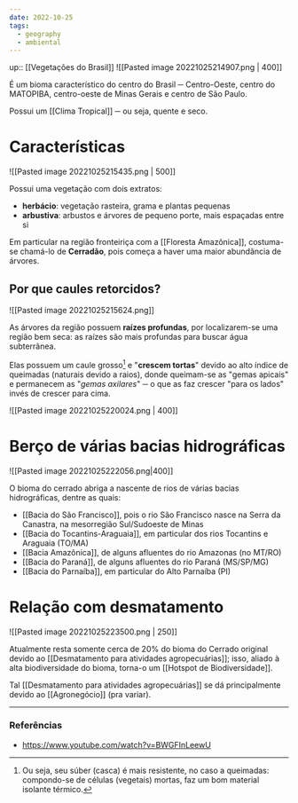 ```yaml
---
date: 2022-10-25
tags:
  - geography
  - ambiental
---
```

up:: [[Vegetações do Brasil]]
![[Pasted image 20221025214907.png | 400]]

É um bioma característico do centro do Brasil ─ Centro-Oeste,  centro do MATOPIBA, centro-oeste de Minas Gerais e centro de São Paulo. 

Possui um [[Clima Tropical]] ─ ou seja, quente e seco.

# Características
![[Pasted image 20221025215435.png | 500]]

Possui uma vegetação com dois extratos: 
- **herbácio**: vegetação rasteira, grama e plantas pequenas 
- **arbustiva**: arbustos e árvores de pequeno porte, mais espaçadas entre si

Em particular na região fronteiriça com a [[Floresta Amazônica]], costuma-se chamá-lo de **Cerradão**, pois começa a haver uma maior abundância de árvores.

## Por que caules retorcidos?
![[Pasted image 20221025215624.png]] 

As árvores da região possuem **raízes profundas**, por localizarem-se uma região bem seca: as raízes são mais profundas para buscar água subterrânea. 

Elas possuem um caule grosso[^1] e "**crescem tortas**" devido ao alto índice de queimadas (naturais devido a raios), donde queimam-se as "gemas apicais" e permanecem as "*gemas axilares*" ─ o que as faz crescer "para os lados" invés de crescer para cima. 

![[Pasted image 20221025220024.png | 400]]


# Berço de várias bacias hidrográficas
![[Pasted image 20221025222056.png|400]]

O bioma do cerrado abriga a nascente de rios de várias bacias hidrográficas, dentre as quais:
- [[Bacia do São Francisco]], pois o rio São Francisco nasce na Serra da Canastra, na mesorregião Sul/Sudoeste de Minas
- [[Bacia do Tocantins-Araguaia]], em particular dos rios Tocantins e Araguaia (TO/MA)
- [[Bacia Amazônica]], de alguns afluentes do rio Amazonas (no MT/RO)
- [[Bacia do Paraná]], de alguns afluentes do rio Paraná (MS/SP/MG)
- [[Bacia do Parnaíba]], em particular do Alto Parnaíba (PI)

# Relação com desmatamento
![[Pasted image 20221025223500.png | 250]]

Atualmente resta somente cerca de 20% do bioma do Cerrado original devido ao [[Desmatamento para atividades agropecuárias]]; isso, aliado à alta biodiversidade do bioma, torna-o um [[Hotspot de Biodiversidade]].

Tal [[Desmatamento para atividades agropecuárias]] se dá principalmente devido ao [[Agronegócio]] (pra variar).

---
### Referências
- https://www.youtube.com/watch?v=BWGFInLeewU

[^1]: Ou seja, seu súber (casca) é mais resistente, no caso a queimadas: compondo-se de células (vegetais) mortas, faz um bom material isolante térmico.